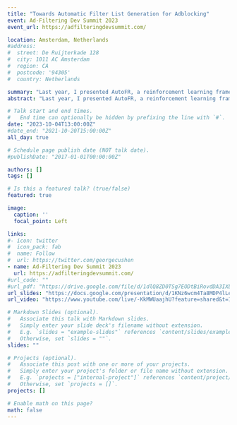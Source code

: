 ```yaml
---
title: "Towards Automatic Filter List Generation for Adblocking"
event: Ad-Filtering Dev Summit 2023
event_url: https://adfilteringdevsummit.com/

location: Amsterdam, Netherlands
#address:
#  street: De Ruijterkade 128 
#  city: 1011 AC Amsterdam
#  region: CA
#  postcode: '94305'
#  country: Netherlands

summary: "Last year, I presented AutoFR, a reinforcement learning framework that automatically generates filter rules for adblocking optimized per-site. This year, I  extend this work and provide a comparative analysis of various new methodologies to generate filter rules that can generalize across multiple sites."
abstract: "Last year, I presented AutoFR, a reinforcement learning framework that automatically generates filter rules for adblocking optimized per-site. This year, I  extend this work and provide a comparative analysis of various new methodologies to generate filter rules that can generalize across multiple sites."

# Talk start and end times.
#   End time can optionally be hidden by prefixing the line with `#`.
date: "2023-10-04T13:00:00Z"
#date_end: "2021-10-20T15:00:00Z"
all_day: true

# Schedule page publish date (NOT talk date).
#publishDate: "2017-01-01T00:00:00Z"

authors: []
tags: []

# Is this a featured talk? (true/false)
featured: true

image:
  caption: ''
  focal_point: Left

links:
#- icon: twitter
#  icon_pack: fab
#  name: Follow
#  url: https://twitter.com/georgecushen
- name: Ad-Filtering Dev Summit 2023
  url: https://adfilteringdevsummit.com/
#url_code: ""
#url_pdf: "https://drive.google.com/file/d/1dlQ8ZD0TSg7EODtBiRovdDA3IXLzUA8a/view?usp=sharing"
url_slides: "https://docs.google.com/presentation/d/1KNz6wcm4Ta8MDP4lLeU9sq20EFmflaJi0IacN3VAEpg/edit?usp=sharing"
url_video: "https://www.youtube.com/live/-KkMWUaajhU?feature=shared&t=11046"

# Markdown Slides (optional).
#   Associate this talk with Markdown slides.
#   Simply enter your slide deck's filename without extension.
#   E.g. `slides = "example-slides"` references `content/slides/example-slides.md`.
#   Otherwise, set `slides = ""`.
slides: ""

# Projects (optional).
#   Associate this post with one or more of your projects.
#   Simply enter your project's folder or file name without extension.
#   E.g. `projects = ["internal-project"]` references `content/project/deep-learning/index.md`.
#   Otherwise, set `projects = []`.
projects: []

# Enable math on this page?
math: false
---
```

